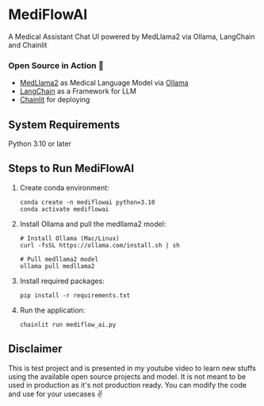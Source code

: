 # MediFlowAI
A Medical Assistant Chat UI powered by MedLlama2 via Ollama, LangChain and Chainlit

### Open Source in Action 🚀
- [MedLlama2](https://ollama.com/library/medllama2) as Medical Language Model via [Ollama](https://ollama.com/)
- [LangChain](https://www.langchain.com/) as a Framework for LLM
- [Chainlit](https://docs.chainlit.io/langchain) for deploying

## System Requirements
Python 3.10 or later

## Steps to Run MediFlowAI
1. Create conda environment:
   ```
   conda create -n mediflowai python=3.10
   conda activate mediflowai
   ```

2. Install Ollama and pull the medllama2 model:
   ```
   # Install Ollama (Mac/Linux)
   curl -fsSL https://ollama.com/install.sh | sh

   # Pull medllama2 model
   ollama pull medllama2
   ```

3. Install required packages:
   ```
   pip install -r requirements.txt
   ```

4. Run the application:
   ```
   chainlit run mediflow_ai.py
   ```

## Disclaimer
This is test project and is presented in my youtube video to learn new stuffs using the available open source projects and model. It is not meant to be used in production as it's not production ready. You can modify the code and use for your usecases ✌️
